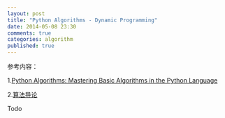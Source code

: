 ```yaml
---
layout: post
title: "Python Algorithms - Dynamic Programming"
date: 2014-05-08 23:30
comments: true
categories: algorithm
published: true
---
```


参考内容：

1.[Python Algorithms: Mastering Basic Algorithms in the Python Language](http://link.springer.com/book/10.1007%2F978-1-4302-3238-4)


2.[算法导论](http://en.wikipedia.org/wiki/Introduction_to_Algorithms)


Todo